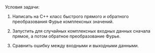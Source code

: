 Условия задачи:
1) Написать на С++ класс быстрого прямого и обратного преобразования Фурье 
комплексных значений.

2) Запустить для случайных комплексных входных данных сначала прямое, а потом 
обратное преобразование Фурье.

3) Сравнить ошибку между входными и выходными данными.
